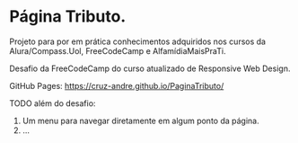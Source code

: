 # Página Tributo.
Projeto para por em prática conhecimentos adquiridos nos cursos da Alura/Compass.Uol, FreeCodeCamp e AlfamídiaMaisPraTi.

Desafio da FreeCodeCamp do curso atualizado de Responsive Web Design.

GitHub Pages: https://cruz-andre.github.io/PaginaTributo/

TODO além do desafio:
1. Um menu para navegar diretamente em algum ponto da página.
2. ...
